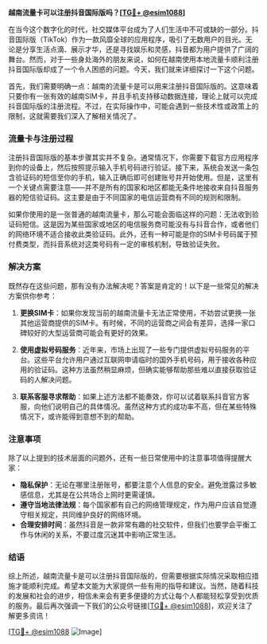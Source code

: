 **越南流量卡可以注册抖音国际版吗？[[TG💪+ @esim1088](https://t.me/s/esim1088)]**

在当今这个数字化的时代，社交媒体平台成为了人们生活中不可或缺的一部分。抖音国际版（TikTok）作为一款风靡全球的应用程序，吸引了无数用户的目光。无论是分享生活点滴、展示才华，还是寻找娱乐和灵感，抖音都为用户提供了广阔的舞台。然而，对于一些身处海外的朋友来说，如何在越南使用本地流量卡顺利注册抖音国际版却成了一个令人困惑的问题。今天，我们就来详细探讨一下这个问题。

首先，我们需要明确一点：越南的流量卡是可以用来注册抖音国际版的。这意味着只要你有一张有效的越南SIM卡，并且手机支持移动数据连接，理论上就可以完成抖音国际版的注册流程。不过，在实际操作中，可能会遇到一些技术性或政策上的限制，这就需要我们深入了解相关情况了。

### 流量卡与注册过程

注册抖音国际版的基本步骤其实并不复杂。通常情况下，你需要下载官方应用程序到你的设备上，然后按照提示输入手机号码进行验证。接下来，系统会发送一条包含验证码的短信至你的手机，输入正确后即可创建账号并开始使用。但是，这里有一个关键点需要注意——并不是所有的国家和地区都能无条件地接收来自抖音服务器的短信验证码。这主要是由于不同国家的电信运营商有不同的规则和限制。

如果你使用的是一张普通的越南流量卡，那么可能会面临这样的问题：无法收到验证码短信。这是因为某些国家或地区的电信服务商可能没有与抖音合作，或者他们的网络环境不适合接收此类验证码。此外，还有一种可能是你的SIM卡号码属于预付费类型，而抖音系统对这类号码有一定的审核机制，导致验证失败。

### 解决方案

既然存在这些问题，那有没有办法解决呢？答案是肯定的！以下是一些常见的解决方案供你参考：

1. **更换SIM卡**：如果你发现当前的越南流量卡无法正常使用，不妨尝试更换一张其他运营商提供的SIM卡。有时候，不同的运营商之间会有差异，选择一家口碑较好的大型运营商可能会有更好的效果。

2. **使用虚拟号码服务**：近年来，市场上出现了一些专门提供虚拟号码服务的平台。这些平台允许用户通过互联网申请临时的国外手机号码，用于接收各种应用的验证码。这种方法虽然稍显麻烦，但确实能够帮助那些难以直接获取验证码的人解决问题。

3. **联系客服寻求帮助**：如果上述方法都不能奏效，你可以试着联系抖音官方客服，向他们说明自己的具体情况。虽然这种方式的成功率不高，但在某些特殊情况下，或许能得到意想不到的帮助。

### 注意事项

除了以上提到的技术层面的问题外，还有一些日常使用中的注意事项值得提醒大家：

- **隐私保护**：无论在哪里注册账号，都要注意个人信息的安全。避免泄露过多敏感信息，尤其是在公共场合上网时更需谨慎。
- **遵守当地法律法规**：每个国家都有自己的网络管理规定，作为用户应该自觉遵守相关规定，共同维护良好的网络环境。
- **合理安排时间**：虽然抖音是一款非常有趣的社交软件，但我们也要学会平衡工作与休闲的关系，不要过度沉迷其中影响正常生活。

### 结语

综上所述，越南流量卡是可以注册抖音国际版的，但需要根据实际情况采取相应措施才能顺利完成。希望本文能为大家提供一些有用的指导和建议。当然，随着科技的发展和社会的进步，相信未来会有更多便捷的方式让每个人都能轻松享受到优质的服务。最后再次强调一下我们的公众号链接[[TG💪+ @esim1088](https://t.me/s/esim1088)]，欢迎关注了解更多资讯！

[[TG💪+ @esim1088](https://t.me/s/esim1088) ![Image](https://i.postimg.cc/4NQfJmqS/Snipaste-2025-05-13-00-14-12.png)]